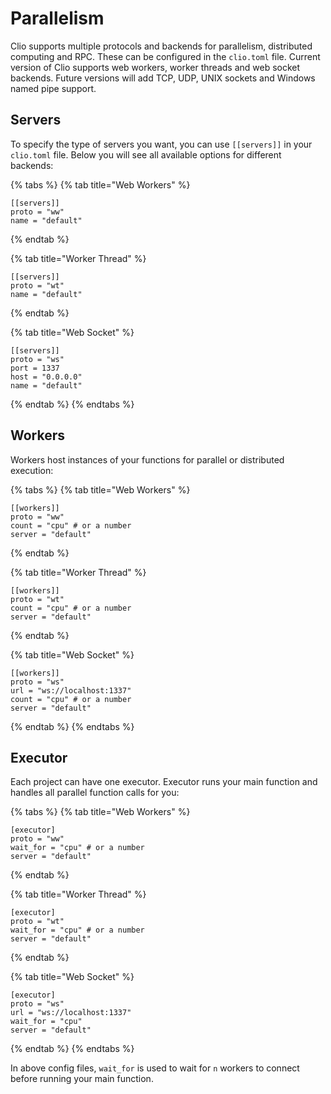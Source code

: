 # Parallelism

Clio supports multiple protocols and backends for parallelism, distributed computing and RPC. These can be configured in the `clio.toml` file. Current version of Clio supports web workers, worker threads and web socket backends. Future versions will add TCP, UDP, UNIX sockets and Windows named pipe support.

## Servers

To specify the type of servers you want, you can use `[[servers]]` in your `clio.toml` file. Below you will see all available options for different backends:

{% tabs %}
{% tab title="Web Workers" %}

```text
[[servers]]
proto = "ww"
name = "default"
```

{% endtab %}

{% tab title="Worker Thread" %}

```text
[[servers]]
proto = "wt"
name = "default"
```

{% endtab %}

{% tab title="Web Socket" %}

```text
[[servers]]
proto = "ws"
port = 1337
host = "0.0.0.0"
name = "default"
```

{% endtab %}
{% endtabs %}

## Workers

Workers host instances of your functions for parallel or distributed execution:

{% tabs %}
{% tab title="Web Workers" %}

```text
[[workers]]
proto = "ww"
count = "cpu" # or a number
server = "default"
```

{% endtab %}

{% tab title="Worker Thread" %}

```text
[[workers]]
proto = "wt"
count = "cpu" # or a number
server = "default"
```

{% endtab %}

{% tab title="Web Socket" %}

```text
[[workers]]
proto = "ws"
url = "ws://localhost:1337"
count = "cpu" # or a number
server = "default"
```

{% endtab %}
{% endtabs %}

## Executor

Each project can have one executor. Executor runs your main function and handles all parallel function calls for you:

{% tabs %}
{% tab title="Web Workers" %}

```text
[executor]
proto = "ww"
wait_for = "cpu" # or a number
server = "default"
```

{% endtab %}

{% tab title="Worker Thread" %}

```text
[executor]
proto = "wt"
wait_for = "cpu" # or a number
server = "default"
```

{% endtab %}

{% tab title="Web Socket" %}

```text
[executor]
proto = "ws"
url = "ws://localhost:1337"
wait_for = "cpu"
server = "default"
```

{% endtab %}
{% endtabs %}

In above config files, `wait_for` is used to wait for `n` workers to connect before running your main function.
